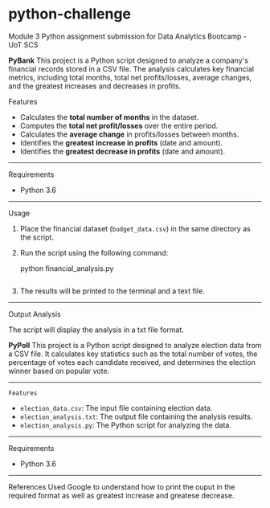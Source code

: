 # python-challenge
Module 3 Python assignment submission for Data Analytics Bootcamp - UoT SCS

**PyBank**
This project is a Python script designed to analyze a company's financial records stored in a CSV file. The analysis calculates key financial metrics, including total months, total net profits/losses, average changes, and the greatest increases and decreases in profits.

 Features

- Calculates the **total number of months** in the dataset.
- Computes the **total net profit/losses** over the entire period.
- Calculates the **average change** in profits/losses between months.
- Identifies the **greatest increase in profits** (date and amount).
- Identifies the **greatest decrease in profits** (date and amount).

---

 Requirements

- Python 3.6 

---

 Usage

1. Place the financial dataset (`budget_data.csv`) in the same directory as the script.
2. Run the script using the following command:

    python financial_analysis.py
    ```
3. The results will be printed to the terminal and a text file.

---

 Output Analysis

The script will display the analysis in a txt file format.

**PyPoll**
This project is a Python script designed to analyze election data from a CSV file. It calculates key statistics such as the total number of votes, the percentage of votes each candidate received, and determines the election winner based on popular vote.

---

    Features

- `election_data.csv`: The input file containing election data.
- `election_analysis.txt`: The output file containing the analysis results.
- `election_analysis.py`: The Python script for analyzing the data.

---

 Requirements

- Python 3.6 
---

 References
 Used Google to understand how to print the ouput in the required format as well as greatest increase and greatese decrease.
